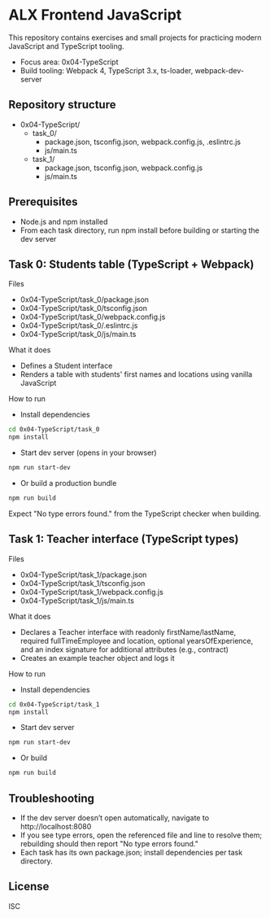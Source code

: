 # ALX Frontend JavaScript

This repository contains exercises and small projects for practicing modern JavaScript and TypeScript tooling.

- Focus area: 0x04-TypeScript
- Build tooling: Webpack 4, TypeScript 3.x, ts-loader, webpack-dev-server

## Repository structure

- 0x04-TypeScript/
  - task_0/
    - package.json, tsconfig.json, webpack.config.js, .eslintrc.js
    - js/main.ts
  - task_1/
    - package.json, tsconfig.json, webpack.config.js
    - js/main.ts

## Prerequisites

- Node.js and npm installed
- From each task directory, run npm install before building or starting the dev server

## Task 0: Students table (TypeScript + Webpack)

Files
- 0x04-TypeScript/task_0/package.json
- 0x04-TypeScript/task_0/tsconfig.json
- 0x04-TypeScript/task_0/webpack.config.js
- 0x04-TypeScript/task_0/.eslintrc.js
- 0x04-TypeScript/task_0/js/main.ts

What it does
- Defines a Student interface
- Renders a table with students' first names and locations using vanilla JavaScript

How to run
- Install dependencies
```bash path=null start=null
cd 0x04-TypeScript/task_0
npm install
```
- Start dev server (opens in your browser)
```bash path=null start=null
npm run start-dev
```
- Or build a production bundle
```bash path=null start=null
npm run build
```
Expect "No type errors found." from the TypeScript checker when building.

## Task 1: Teacher interface (TypeScript types)

Files
- 0x04-TypeScript/task_1/package.json
- 0x04-TypeScript/task_1/tsconfig.json
- 0x04-TypeScript/task_1/webpack.config.js
- 0x04-TypeScript/task_1/js/main.ts

What it does
- Declares a Teacher interface with readonly firstName/lastName, required fullTimeEmployee and location, optional yearsOfExperience, and an index signature for additional attributes (e.g., contract)
- Creates an example teacher object and logs it

How to run
- Install dependencies
```bash path=null start=null
cd 0x04-TypeScript/task_1
npm install
```
- Start dev server
```bash path=null start=null
npm run start-dev
```
- Or build
```bash path=null start=null
npm run build
```

## Troubleshooting
- If the dev server doesn’t open automatically, navigate to http://localhost:8080
- If you see type errors, open the referenced file and line to resolve them; rebuilding should then report "No type errors found."
- Each task has its own package.json; install dependencies per task directory.

## License
ISC
